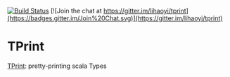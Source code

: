 [![Build Status](https://travis-ci.org/lihaoyi/tprint.svg)](https://travis-ci.org/lihaoyi/tprint) [![Join the chat at https://gitter.im/lihaoyi/tprint](https://badges.gitter.im/Join%20Chat.svg)](https://gitter.im/lihaoyi/tprint)

# TPrint

[TPrint](https://lihaoyi.github.io/upickle-pprint/pprint): pretty-printing scala Types